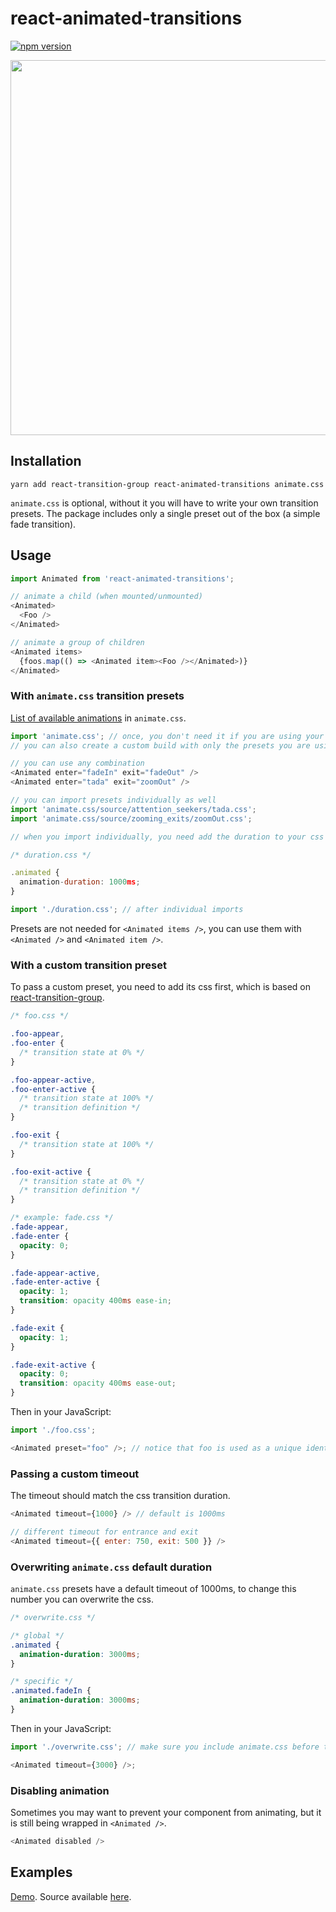 # react-animated-transitions

[![npm version](https://badge.fury.io/js/react-animated-transitions.svg)](https://badge.fury.io/js/react-animated-transitions)

<img src="https://raw.githubusercontent.com/sonaye/react-animated-transitions/master/demo.gif" width="600">

## Installation

`yarn add react-transition-group react-animated-transitions animate.css`

`animate.css` is optional, without it you will have to write your own transition presets. The package includes only a single preset out of the box (a simple fade transition).

## Usage

```javascript
import Animated from 'react-animated-transitions';

// animate a child (when mounted/unmounted)
<Animated>
  <Foo />
</Animated>

// animate a group of children
<Animated items>
  {foos.map(() => <Animated item><Foo /></Animated>)}
</Animated>
```

### With `animate.css` transition presets

[List of available animations](https://github.com/daneden/animate.css/blob/master/animate-config.json) in `animate.css`.

```javascript
import 'animate.css'; // once, you don't need it if you are using your custom presets
// you can also create a custom build with only the presets you are using

// you can use any combination
<Animated enter="fadeIn" exit="fadeOut" />
<Animated enter="tada" exit="zoomOut" />

// you can import presets individually as well
import 'animate.css/source/attention_seekers/tada.css';
import 'animate.css/source/zooming_exits/zoomOut.css';

// when you import individually, you need add the duration to your css

/* duration.css */

.animated {
  animation-duration: 1000ms;
}

import './duration.css'; // after individual imports
```

Presets are not needed for `<Animated items />`, you can use them with `<Animated />` and `<Animated item />`.

### With a custom transition preset

To pass a custom preset, you need to add its css first, which is based on [react-transition-group](https://github.com/reactjs/react-transition-group).

```css
/* foo.css */

.foo-appear,
.foo-enter {
  /* transition state at 0% */
}

.foo-appear-active,
.foo-enter-active {
  /* transition state at 100% */
  /* transition definition */
}

.foo-exit {
  /* transition state at 100% */
}

.foo-exit-active {
  /* transition state at 0% */
  /* transition definition */
}

/* example: fade.css */
.fade-appear,
.fade-enter {
  opacity: 0;
}

.fade-appear-active,
.fade-enter-active {
  opacity: 1;
  transition: opacity 400ms ease-in;
}

.fade-exit {
  opacity: 1;
}

.fade-exit-active {
  opacity: 0;
  transition: opacity 400ms ease-out;
}
```

Then in your JavaScript:

```javascript
import './foo.css';

<Animated preset="foo" />; // notice that foo is used as a unique identifier in the css
```

### Passing a custom timeout

The timeout should match the css transition duration.

```javascript
<Animated timeout={1000} /> // default is 1000ms

// different timeout for entrance and exit
<Animated timeout={{ enter: 750, exit: 500 }} />
```

### Overwriting `animate.css` default duration

`animate.css` presets have a default timeout of 1000ms, to change this number you can overwrite the css.

```css
/* overwrite.css */

/* global */
.animated {
  animation-duration: 3000ms;
}

/* specific */
.animated.fadeIn {
  animation-duration: 3000ms;
}
```

Then in your JavaScript:

```javascript
import './overwrite.css'; // make sure you include animate.css before this line

<Animated timeout={3000} />;
```

### Disabling animation

Sometimes you may want to prevent your component from animating, but it is still being wrapped in `<Animated />`.

```javascript
<Animated disabled />
```

## Examples

[Demo](https://sonaye.github.io/react-animated-transitions). Source available [here](https://github.com/sonaye/react-animated-transitions/tree/master/src/examples).

